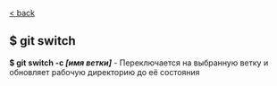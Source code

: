 [< back](./readme.md)

## $ git switch 

**$ git switch -c *[имя ветки]*** - Переключается на выбранную ветку и обновляет рабочую директорию до её состояния
